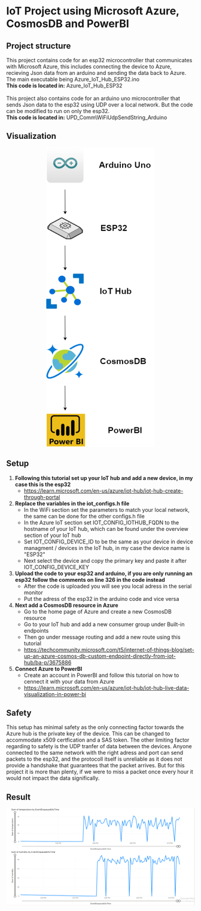 # IoT Project using Microsoft Azure, CosmosDB and PowerBI

## Project structure
This project contains code for an esp32 microcontroller that communicates with Microsoft Azure, this includes connecting the device to Azure, recieving Json data from an arduino and sending the data back to Azure. The main executable being Azure_IoT_Hub_ESP32.ino
<br>
**This code is located in:** Azure_IoT_Hub_ESP32
<br><br>
This project also contains code for an arduino uno microcontroller that sends Json data to the esp32 using UDP over a local network. But the code can be modified to run on only the esp32.
<br>
**This code is located in:** UPD_Comm\WiFiUdpSendString_Arduino
<br>
## Visualization
<p align="center">
  <img width="290" height="800" src="iot_visualization.png">
</p>

## Setup
1. **Following this tutorial set up your IoT hub and add a new device, in my case this is the esp32**
   - https://learn.microsoft.com/en-us/azure/iot-hub/iot-hub-create-through-portal
2. **Replace the variables in the iot_configs.h file**
   - In the WiFi section set the parameters to match your local network, the same can be done for the other configs.h file
   - In the Azure IoT section set IOT_CONFIG_IOTHUB_FQDN to the hostname of your IoT hub, which can be found under the overview section of your IoT hub
   - Set IOT_CONFIG_DEVICE_ID to be the same as your device in device managment / devices in the IoT hub, in my case the device name is "ESP32"
   - Next select the device and copy the primary key and paste it after IOT_CONFIG_DEVICE_KEY
3. **Upload the code to your esp32 and arduino, if you are only running an esp32 follow the comments on line 326 in the code instead**
   - After the code is uploaded you will see you local adress in the serial monitor
   - Put the adress of the esp32 in the arduino code and vice versa
4. **Next add a CosmosDB resource in Azure**
   - Go to the home page of Azure and create a new CosmosDB resource
   - Go to your IoT hub and add a new consumer group under Built-in endpoints
   - Then go under message routing and add a new route using this tutorial
   - https://techcommunity.microsoft.com/t5/internet-of-things-blog/set-up-an-azure-cosmos-db-custom-endpoint-directly-from-iot-hub/ba-p/3675886
5. **Connect Azure to PowerBI**
   - Create an account in PowerBI and follow this tutorial on how to cennect it with your data from Azure
   - https://learn.microsoft.com/en-us/azure/iot-hub/iot-hub-live-data-visualization-in-power-bi
## Safety
This setup has minimal safety as the only connecting factor towards the Azure hub is the private key of the device. This can be changed to accommodate x509 certfication and a SAS token. The other limiting factor regarding to safety is the UDP tranfer of data between the devices. Anyone connected to the same network with the right adress and port can send packets to the esp32, and the protocoll itself is unreliable as it does not provide a handshake that guarantees that the packet arrives. But for this project it is more than plenty, if we were to miss a packet once every hour it would not impact the data significally. 
## Result
![Screenshot](powerbi.png)
